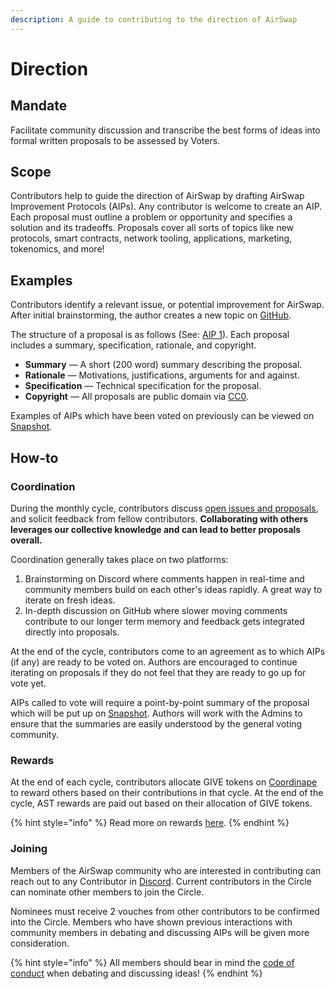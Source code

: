 ```yaml
---
description: A guide to contributing to the direction of AirSwap
---
```


# Direction

## Mandate

Facilitate community discussion and transcribe the best forms of ideas into formal written proposals to be assessed by Voters.

## Scope

Contributors help to guide the direction of AirSwap by drafting AirSwap Improvement Protocols (AIPs). Any contributor is welcome to create an AIP. Each proposal must outline a problem or opportunity and specifies a solution and its tradeoffs. Proposals cover all sorts of topics like new protocols, smart contracts, network tooling, applications, marketing, tokenomics, and more!

## Examples

Contributors identify a relevant issue, or potential improvement for AirSwap. After initial brainstorming, the author creates a new topic on [GitHub](https://github.com/airswap/airswap-aips/issues).

The structure of a proposal is as follows (See: [AIP 1](https://github.com/airswap/airswap-aips/issues/1)). Each proposal includes a summary, specification, rationale, and copyright.

* **Summary** — A short (200 word) summary describing the proposal.
* **Rationale** — Motivations, justifications, arguments for and against.
* **Specification** — Technical specification for the proposal.
* **Copyright** — All proposals are public domain via [CC0](https://creativecommons.org/publicdomain/zero/1.0/).

Examples of AIPs which have been voted on previously can be viewed on [Snapshot](https://snapshot.org/#/vote.airswap.eth).

## How-to

### Coordination

During the monthly cycle, contributors discuss [open issues and proposals](https://github.com/airswap/airswap-aips/issues), and solicit feedback from fellow contributors. **Collaborating with others leverages our collective knowledge and can lead to better proposals overall.**

Coordination generally takes place on two platforms:

1. Brainstorming on Discord where comments happen in real-time and community members build on each other's ideas rapidly. A great way to iterate on fresh ideas.
2. In-depth discussion on GitHub where slower moving comments contribute to our longer term memory and feedback gets integrated directly into proposals.

At the end of the cycle, contributors come to an agreement as to which AIPs (if any) are ready to be voted on. Authors are encouraged to continue iterating on proposals if they do not feel that they are ready to go up for vote yet.

AIPs called to vote will require a point-by-point summary of the proposal which will be put up on [Snapshot](https://snapshot.org/#/vote.airswap.eth). Authors will work with the Admins to ensure that the summaries are easily understood by the general voting community.

### Rewards

At the end of each cycle, contributors allocate GIVE tokens on [Coordinape](https://coordinape.com) to reward others based on their contributions in that cycle. At the end of the cycle, AST rewards are paid out based on their allocation of GIVE tokens.

{% hint style="info" %}
Read more on rewards [here](../community/rewards.md).
{% endhint %}

### Joining

Members of the AirSwap community who are interested in contributing can reach out to any Contributor in [Discord](https://chat.airswap.io). Current contributors in the Circle can nominate other members to join the Circle.

Nominees must receive 2 vouches from other contributors to be confirmed into the Circle. Members who have shown previous interactions with community members in debating and discussing AIPs will be given more consideration.

{% hint style="info" %}
All members should bear in mind the [code of conduct](../community/code-of-conduct.md) when debating and discussing ideas!
{% endhint %}
